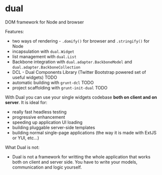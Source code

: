 dual
====

DOM framework for Node and browser

Features:

 * two ways of rendering - `.domify()` for browser and `.stringify()` for Node
 * incapsulation with `dual.Widget`
 * list management with `dual.List`
 * Backbone integration with `dual.adapter.BackboneModel` and `dual.adapter.BackboneCollection`
 * DCL - Dual Components Library (Twitter Bootstrap powered set of useful widgets) TODO
 * automatic building with `grunt-dcl` TODO
 * project scaffolding with `grunt-init-dual` TODO

With Dual you can use your single widgets codebase **both on client and on server**. It is ideal for:

 * really fast headless testing
 * progressive enhancement
 * speeding up application UI loading
 * building pluggable server-side templates
 * building normal single-page applications (the way it is made with ExtJS or YUI, etc...)

What Dual is not:

 * Dual is not a framework for writting the whole application that works both on client and server side. You have to write your models, communication and logic yourself.
